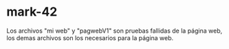 # mark-42
Los archivos "mi web" y "pagwebV1" son pruebas fallidas de la página web, los demas archivos son los necesarios para la página web.
